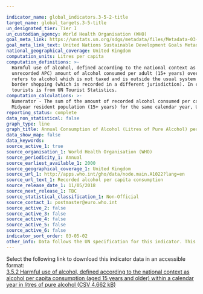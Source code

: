 ```yaml
---

indicator_name: global_indicators.3-5-2-title
target_name: global_targets.3-5-title
un_designated_tier: Tier I
un_custodian_agency: World Health Organisation (WHO)
goal_meta_link: https://unstats.un.org/sdgs/metadata/files/Metadata-03-05-02.pdf
goal_meta_link_text: United Nations Sustainable Development Goals Metadata (PDF 214 KB)
national_geographical_coverage: United Kingdom
computation_units: Litres per capita
computation_definitions: >-
  Harmful use of alcohol, defined according to the national context as alcohol per capita consumption (aged 15 years and older) within a calendar year in litres of pure alcohol. Total alcohol per capita consumption (APC) is defined as the total (sum of recorded APC three-year average and
  unrecorded APC) amount of alcohol consumed per adult (15+ years) over a calendar year, in litres of pure alcohol. Recorded alcohol consumption refers to official statistics at country level (production, import, export, and sales or taxation data), while the unrecorded alcohol consumption
  refers to alcohol which is not taxed and is outside the usual system of governmental control, such as home or informally produced alcohol (legal or illegal), smuggled alcohol, surrogate alcohol (which is alcohol not intended for human consumption), or alcohol obtained through cross-
  border shopping (which is recorded in a different jurisdiction). In circumstances in which the number of tourists per year is at least the number of inhabitants, the tourist consumption is also taken into account and is deducted from the country's recorded APC. The data on the number of
  tourists is from UN Tourist Statistics.
computation_calculations: >-
  Numerator - The sum of the amount of recorded alcohol consumed per capita (15+ years), average during three calendar years, in litres of pure alcohol, and the amount of unrecorded alcohol per capita consumption (15+ years), during a calendar year, in litres of pure alcohol. Denominator -
  Midyear resident population (15+ years) for the same calendar year, UN World Population Prospects, medium variant.
reporting_status: complete
data_non_statistical: false
graph_type: line
graph_title: Annual Consumption of Alcohol (Litres of Pure Alcohol) per Capita
data_show_map: false
data_keywords:  
source_active_1: true
source_organisation_1: World Health Organisation (WHO)
source_periodicity_1: Annual
source_earliest_available_1: 2000
source_geographical_coverage_1: United Kingdom
source_url_1: http://apps.who.int/gho/data/node.main.A1022?lang=en
source_url_text_1: Recorded alcohol per capita consumption
source_release_date_1: 11/05/2018
source_next_release_1: TBC
source_statistical_classification_1: Non-Official
source_contact_1: postmaster@euro.who.int
source_active_2: false
source_active_3: false
source_active_4: false
source_active_5: false
source_active_6: false
indicator_sort_order: 03-05-02
other_info: Data follows the UN specification for this indicator. This indicator has not been identified in collaboration with topic experts.
---
```

Select the following link to download this indicator data in an accessible format:<br>[3.5.2 Harmful use of alcohol, defined according to the national context as alcohol per capita consumption (aged 15 years and older) within a calendar year in litres of pure alcohol (CSV 4.662 kB)](https://sustainabledevelopment-uk.github.io/sdg-data/data/3-5-2.csv)